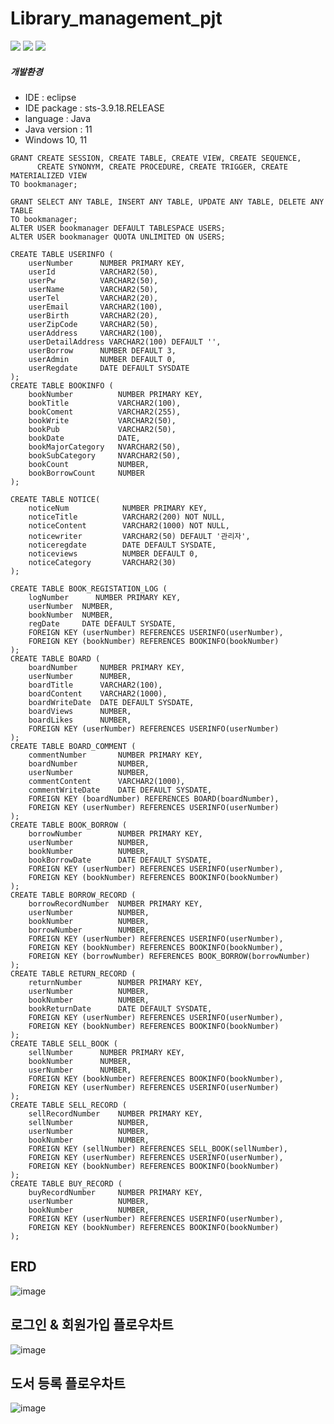 # Library_management_pjt

  <img src="https://img.shields.io/badge/java-007396?style=for-the-badge&logo=java&logoColor=white"> 
  <img src="https://img.shields.io/badge/oracle-F80000?style=for-the-badge&logo=oracle&logoColor=white"> 
  <img src="https://img.shields.io/badge/spring-6DB33F?style=for-the-badge&logo=spring&logoColor=white"> 

##### 개발환경
- IDE : eclipse
- IDE package : sts-3.9.18.RELEASE
- language : Java
- Java version : 11
- Windows 10, 11

```
GRANT CREATE SESSION, CREATE TABLE, CREATE VIEW, CREATE SEQUENCE, 
      CREATE SYNONYM, CREATE PROCEDURE, CREATE TRIGGER, CREATE MATERIALIZED VIEW 
TO bookmanager;

GRANT SELECT ANY TABLE, INSERT ANY TABLE, UPDATE ANY TABLE, DELETE ANY TABLE 
TO bookmanager;
ALTER USER bookmanager DEFAULT TABLESPACE USERS;
ALTER USER bookmanager QUOTA UNLIMITED ON USERS;

CREATE TABLE USERINFO (
    userNumber      NUMBER PRIMARY KEY,
    userId          VARCHAR2(50),
    userPw          VARCHAR2(50),
    userName        VARCHAR2(50),
    userTel         VARCHAR2(20),
    userEmail       VARCHAR2(100),
    userBirth       VARCHAR2(20),
    userZipCode     VARCHAR2(50),
    userAddress     VARCHAR2(100),
    userDetailAddress VARCHAR2(100) DEFAULT '',
    userBorrow      NUMBER DEFAULT 3,
    userAdmin       NUMBER DEFAULT 0,
    userRegdate     DATE DEFAULT SYSDATE
);
CREATE TABLE BOOKINFO (
    bookNumber          NUMBER PRIMARY KEY,
    bookTitle           VARCHAR2(100),
    bookComent          VARCHAR2(255),
    bookWrite           VARCHAR2(50),
    bookPub             VARCHAR2(50),
    bookDate            DATE,
    bookMajorCategory   NVARCHAR2(50),
    bookSubCategory     NVARCHAR2(50),
    bookCount           NUMBER,
    bookBorrowCount     NUMBER
);

CREATE TABLE NOTICE(
    noticeNum            NUMBER PRIMARY KEY,
    noticeTitle          VARCHAR2(200) NOT NULL,
    noticeContent        VARCHAR2(1000) NOT NULL,
    noticewriter         VARCHAR2(50) DEFAULT '관리자',
    noticeregdate        DATE DEFAULT SYSDATE,
    noticeviews          NUMBER DEFAULT 0,
    noticeCategory       VARCHAR2(30)
);

CREATE TABLE BOOK_REGISTATION_LOG (
    logNumber      NUMBER PRIMARY KEY,
    userNumber  NUMBER,
    bookNumber  NUMBER,
    regDate     DATE DEFAULT SYSDATE,
    FOREIGN KEY (userNumber) REFERENCES USERINFO(userNumber),
    FOREIGN KEY (bookNumber) REFERENCES BOOKINFO(bookNumber)
);
CREATE TABLE BOARD (
    boardNumber     NUMBER PRIMARY KEY,
    userNumber      NUMBER,
    boardTitle      VARCHAR2(100),
    boardContent    VARCHAR2(1000),
    boardWriteDate  DATE DEFAULT SYSDATE,
    boardViews      NUMBER,
    boardLikes      NUMBER,
    FOREIGN KEY (userNumber) REFERENCES USERINFO(userNumber)
);
CREATE TABLE BOARD_COMMENT (
    commentNumber       NUMBER PRIMARY KEY,
    boardNumber         NUMBER,
    userNumber          NUMBER,
    commentContent      VARCHAR2(1000),
    commentWriteDate    DATE DEFAULT SYSDATE,
    FOREIGN KEY (boardNumber) REFERENCES BOARD(boardNumber),
    FOREIGN KEY (userNumber) REFERENCES USERINFO(userNumber)
);
CREATE TABLE BOOK_BORROW (
    borrowNumber        NUMBER PRIMARY KEY,
    userNumber          NUMBER,
    bookNumber          NUMBER,
    bookBorrowDate      DATE DEFAULT SYSDATE,
    FOREIGN KEY (userNumber) REFERENCES USERINFO(userNumber),
    FOREIGN KEY (bookNumber) REFERENCES BOOKINFO(bookNumber)
);
CREATE TABLE BORROW_RECORD (
    borrowRecordNumber  NUMBER PRIMARY KEY,
    userNumber          NUMBER,
    bookNumber          NUMBER,
    borrowNumber        NUMBER,
    FOREIGN KEY (userNumber) REFERENCES USERINFO(userNumber),
    FOREIGN KEY (bookNumber) REFERENCES BOOKINFO(bookNumber),
    FOREIGN KEY (borrowNumber) REFERENCES BOOK_BORROW(borrowNumber)
);
CREATE TABLE RETURN_RECORD (
    returnNumber        NUMBER PRIMARY KEY,
    userNumber          NUMBER,
    bookNumber          NUMBER,
    bookReturnDate      DATE DEFAULT SYSDATE,
    FOREIGN KEY (userNumber) REFERENCES USERINFO(userNumber),
    FOREIGN KEY (bookNumber) REFERENCES BOOKINFO(bookNumber)
);
CREATE TABLE SELL_BOOK (
    sellNumber      NUMBER PRIMARY KEY,
    bookNumber      NUMBER,
    userNumber      NUMBER,
    FOREIGN KEY (bookNumber) REFERENCES BOOKINFO(bookNumber),
    FOREIGN KEY (userNumber) REFERENCES USERINFO(userNumber)
);
CREATE TABLE SELL_RECORD (
    sellRecordNumber    NUMBER PRIMARY KEY,
    sellNumber          NUMBER,
    userNumber          NUMBER,
    bookNumber          NUMBER,
    FOREIGN KEY (sellNumber) REFERENCES SELL_BOOK(sellNumber),
    FOREIGN KEY (userNumber) REFERENCES USERINFO(userNumber),
    FOREIGN KEY (bookNumber) REFERENCES BOOKINFO(bookNumber)
);
CREATE TABLE BUY_RECORD (
    buyRecordNumber     NUMBER PRIMARY KEY,
    userNumber          NUMBER,
    bookNumber          NUMBER,
    FOREIGN KEY (userNumber) REFERENCES USERINFO(userNumber),
    FOREIGN KEY (bookNumber) REFERENCES BOOKINFO(bookNumber)
);

```

## ERD
![image](https://github.com/user-attachments/assets/5c668ab5-4098-439b-a0d1-85609255b0c1)

## 로그인 & 회원가입 플로우차트
![image](https://github.com/user-attachments/assets/42c9b8b7-f470-4843-82bc-3ed59fce2352)

## 도서 등록 플로우차트
![image](https://github.com/user-attachments/assets/ddda9356-1cb5-4e6b-aa1d-6a7f0d169dc4)


